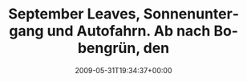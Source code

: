 ---
retweeted: false
source: <a href="http://twitter.com" rel="nofollow">Twitter Web Client</a>
entities:
  hashtags: []
  symbols: []
  user_mentions: []
  urls: []
display_text_range:
- '0'
- '96'
favorite_count: '0'
id_str: '1983137845'
truncated: false
retweet_count: '0'
id: '1983137845'
created_at: Sun May 31 19:34:37 +0000 2009
favorited: false
full_text: September Leaves, Sonnenuntergang und Autofahrn. Ab nach Bobengrün, den
  Rest der Crew treffen...
lang: de
tags:
- pesos/twitter
date: '2009-05-31T19:34:37+00:00'
src: https://twitter.com/bascht/status/1983137845
original_url: https://twitter.com/bascht/status/1983137845
type: twitter_tweet
text: September Leaves, Sonnenuntergang und Autofahrn. Ab nach Bobengrün, den Rest
  der Crew treffen...
title: September Leaves, Sonnenuntergang und Autofahrn. Ab nach Bobengrün, den

---